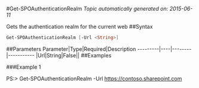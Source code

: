 #Get-SPOAuthenticationRealm
*Topic automatically generated on: 2015-06-11*

Gets the authentication realm for the current web
##Syntax
```powershell
Get-SPOAuthenticationRealm [-Url <String>]
```


##Parameters
Parameter|Type|Required|Description
---------|----|--------|-----------
|Url|String|False||
##Examples

###Example 1
    
PS:> Get-SPOAuthenticationRealm -Url https://contoso.sharepoint.com

<!-- Ref: 712DE16D6AD9904B0EDA012A289F3477 -->